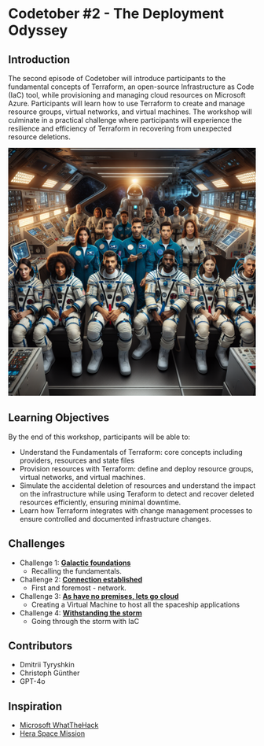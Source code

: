 # Codetober #2 - The Deployment Odyssey

## Introduction

The second episode of Codetober will introduce participants to the fundamental concepts of Terraform, an open-source Infrastructure as Code (IaC) tool, while provisioning and managing cloud resources on Microsoft Azure. Participants will learn how to use Terraform to create and manage resource groups, virtual networks, and virtual machines. The workshop will culminate in a practical challenge where participants will experience the resilience and efficiency of Terraform in recovering from unexpected resource deletions.

<img src="Challenges/images/crew-ready.png" width="512"/>

## Learning Objectives

By the end of this workshop, participants will be able to:

- Understand the Fundamentals of Terraform: core concepts including providers, resources and state files
- Provision resources with Terraform: define and deploy resource groups, virtual networks, and virtual machines.
- Simulate the accidental deletion of resources and understand the impact on the infrastructure while using Teraform to detect and recover deleted resources efficiently, ensuring minimal downtime.
- Learn how Terraform integrates with change management processes to ensure controlled and documented infrastructure changes.

## Challenges
- Challenge 1: **[Galactic foundations](Challenges/Challenge-01.md)**
   - Recalling the fundamentals.
- Challenge 2: **[Connection established](Challenges/Challenge-02.md)**
   - First and foremost - network.
- Challenge 3: **[As have no premises, lets go cloud](Challenges/Challenge-03.md)**
   - Creating a Virtual Machine to host all the spaceship applications
- Challenge 4: **[Withstanding the storm](Challenges/Challenge-04.md)**
   - Going through the storm with IaC

## Contributors
- Dmitrii Tyryshkin
- Christoph Günther
- GPT-4o

## Inspiration
- [Microsoft WhatTheHack](https://microsoft.github.io/WhatTheHack/)
- [Hera Space Mission](https://www.heramission.space/)
